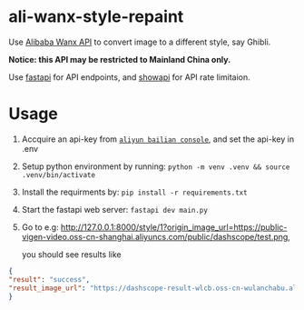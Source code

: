 # ali-wanx-style-repaint
Use [Alibaba Wanx API](https://help.aliyun.com/zh/model-studio/portrait-style-redraw-api-reference?spm=a2c4g.11186623.0.0.7cfc19f52ayqsA#cc8ce627b00nu) to convert image to a different style, say Ghibli.

**Notice: this API may be restricted to Mainland China only.**

Use [fastapi](https://github.com/fastapi/fastapi) for API endpoints, and [showapi](https://github.com/laurentS/slowapi?tab=readme-ov-file) for API rate limitaion.


# Usage
1. Accquire an api-key from [`aliyun bailian console`](https://bailian.console.aliyun.com/?apiKey=1#/api-key), and set the api-key in .env

2. Setup python environment by running: ```python -m venv .venv && source .venv/bin/activate```

3. Install the requirments by: ```pip install -r requirements.txt```

4. Start the fastapi web server: ```fastapi dev main.py```

5. Go to e.g: http://127.0.0.1:8000/style/1?origin_image_url=https://public-vigen-video.oss-cn-shanghai.aliyuncs.com/public/dashscope/test.png,

   you should see results like

```json
{
"result": "success",
"result_image_url": "https://dashscope-result-wlcb.oss-cn-wulanchabu.aliyuncs.com/1d/5a/20250402/81750fc9/20250402135400426812_refstyle_o7penmv13r.jpg?Expires=1743659644&OSSAccessKeyId=LTAI5tQZd8AEcZX6KZV4G8qL&Signature=eKgJ2Ws6RY4TD51NF5pxxbIuQV0%3D"
}

